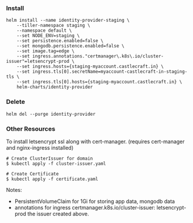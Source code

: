 ### Install

```
helm install --name identity-provider-staging \
    --tiller-namespace staging \
    --namespace default \
    --set NODE_ENV=staging \
    --set persistence.enabled=false \
    --set mongodb.persistence.enabled=false \
    --set image.tag=edge \
    --set ingress.annotations."certmanager\.k8s\.io/cluster-issuer"=letsencrypt-prod \
    --set ingress.hosts={staging-myaccount.castlecraft.in} \
    --set ingress.tls[0].secretName=myaccount-castlecraft-in-staging-tls \
    --set ingress.tls[0].hosts={staging-myaccount.castlecraft.in} \
    helm-charts/identity-provider
```

### Delete

```
helm del --purge identity-provider
```

### Other Resources

To install letsencrypt ssl along with cert-manager. (requires cert-manager and nginx-ingress installed)

```
# Create ClusterIssuer for domain
$ kubectl apply -f cluster-issuer.yaml

# Create Certificate
$ kubectl apply -f certificate.yaml
```

Notes:

- PersistentVolumeClaim for 1Gi for storing app data, mongodb data
- annotations for ingress certmanager.k8s.io/cluster-issuer: letsencrypt-prod the issuer created above.
